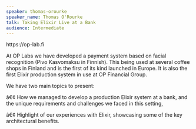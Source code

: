 ```yaml
---
speaker: thomas-orourke
speaker_name: Thomas O'Rourke
talk: Taking Elixir Live at a Bank
audience: Intermediate
---
```

<p>https://op-lab.fi
 
 At OP Labs we have developed a payment system based on facial recognition (Pivo Kasvomaksu in Finnish). This being used at several coffee shops in Finland and is the first of its kind launched in Europe. It is also the first Elixir production system in use at OP Financial Group.
 
 
 We have two main topics to present:
 
 â€¢ How we managed to develop a production Elixir system at a bank, and the unique requirements and challenges we faced in this setting,
 
 â€¢ Highlight of our experiences with Elixir, showcasing some of the key architectural benefits.</p>

